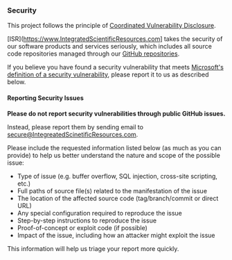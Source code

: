 ### Security

This project follows the principle of [Coordinated Vulnerability Disclosure](https://www.microsoft.com/en-us/msrc/cvd).

[ISR](https://www.IntegratedScientificResources.com] takes the security of our software products and services seriously, which includes all source code repositories managed through our [GitHub repositories](https://github.com/AteCoder).

If you believe you have found a security vulnerability that meets [Microsoft's definition of a security vulnerability](https://docs.microsoft.com/en-us/previous-versions/tn-archive/cc751383(v=technet.10)), please report it to us as described below.

#### Reporting Security Issues

**Please do not report security vulnerabilities through public GitHub issues.**

Instead, please report them by sending email to [secure@IntegreatedScinetificResources.com](mailto:secure@IntegreatedScinetificResources.com). 

Please include the requested information listed below (as much as you can provide) to help us better understand the nature and scope of the possible issue:

  * Type of issue (e.g. buffer overflow, SQL injection, cross-site scripting, etc.)
  * Full paths of source file(s) related to the manifestation of the issue
  * The location of the affected source code (tag/branch/commit or direct URL)
  * Any special configuration required to reproduce the issue
  * Step-by-step instructions to reproduce the issue
  * Proof-of-concept or exploit code (if possible)
  * Impact of the issue, including how an attacker might exploit the issue

This information will help us triage your report more quickly.
